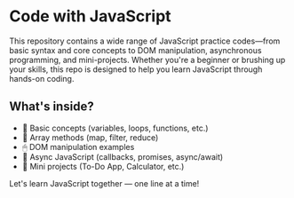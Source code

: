 # Code with JavaScript

This repository contains a wide range of JavaScript practice codes—from basic syntax and core concepts to DOM manipulation, asynchronous programming, and mini-projects. Whether you're a beginner or brushing up your skills, this repo is designed to help you learn JavaScript through hands-on coding.

## What's inside?
- 🚀 Basic concepts (variables, loops, functions, etc.)
- 🧠 Array methods (map, filter, reduce)
- 🖱 DOM manipulation examples
- 🧩 Async JavaScript (callbacks, promises, async/await)
- 🎯 Mini projects (To-Do App, Calculator, etc.)

Let's learn JavaScript together — one line at a time!
